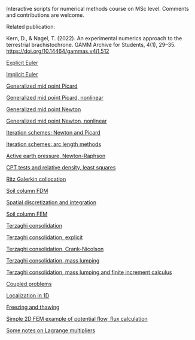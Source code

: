 Interactive scripts for numerical methods course on MSc level. Comments and contributions are welcome.

Related publication:

Kern, D., & Nagel, T. (2022). An experimental numerics approach to the terrestrial brachistochrone. GAMM Archive for Students, 4(1), 29–35. https://doi.org/10.14464/gammas.v4i1.512


[Explicit Euler](01_Forward_Euler.html)

[Implicit Euler](02_Backward_Euler_Picard.html)

[Generalized mid point Picard](03_Generalized_Midpoint_Picard.html)

[Generalized mid point Picard, nonlinear](03b_Generalized_Midpoint_Picard_Nonlin.html)

[Generalized mid point Newton](04_Generalized_Midpoint_Newton.html)

[Generalized mid point Newton, nonlinear](04b_Generalized_Midpoint_Newton_Nonlinear.html)

[Iteration schemes: Newton and Picard](04a_Newton_Picard.html)

[Iteration schemes: arc length methods](04d_Newton_arclength.html)

[Active earth pressure, Newton-Raphson](04c_Erddruck_Newton.html)

[CPT tests and relative density, least squares](05a_CPT_Least_Squares.html)

[Ritz Galerkin collocation](05_soil_column_Ritz_Galerkin_Collocation.html)

[Soil column FDM](06aa_soil_column_FDM.html)

[Spatial discretization and integration](06a_discretization_and_integration.html)

[Soil column FEM](06_soil_column_FEM.html)

[Terzaghi consolidation](07_Terzaghi_1D_consolidation.html)

[Terzaghi consolidation, explicit](07b_Terzaghi_1D_consolidation_explicit.html)

[Terzaghi consolidation, Crank-Nicolson](07c_Terzaghi_1D_consolidation_CN.html)

[Terzaghi consolidation, mass lumping](07d_Terzaghi_1D_consolidation_mass_lumping.html)

[Terzaghi consolidation, mass lumping and finite increment calculus](07e_Terzaghi_1D_consolidation_mass_lumping_FIC_stabilization.html)

[Coupled problems](08_coupled_problems.html)

[Localization in 1D](09_localization_1d.html)

[Freezing and thawing](10_freeze_thaw.html)

[Simple 2D FEM example of potential flow, flux calculation](2D_FEM.html)

[Some notes on Lagrange multipliers](constrained_minimum.html)

